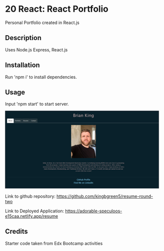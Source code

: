 # 20 React: React Portfolio
Personal Portfolio created in React.js

## Description
Uses Node.js Express, React.js

## Installation
Run  'npm i'  to install dependencies.

## Usage
Input 'npm start' to start server.


![Image of the program](./src/assets/Untitled.png)

Link to github repository:
https://github.com/kingbgreen5/resume-round-two

Link to Deployed Application:
https://adorable-speculoos-e15caa.netlify.app/resume



## Credits
Starter code taken from Edx Bootcamp activities
 
